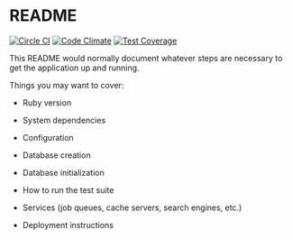 # README

[![Circle CI](https://circleci.com/gh/trayo/scavenger_hunter.svg?style=svg)](https://circleci.com/gh/trayo/scavenger_hunter)
[![Code Climate](https://codeclimate.com/github/trayo/scavenger_hunter/badges/gpa.svg)](https://codeclimate.com/github/trayo/scavenger_hunter)
[![Test Coverage](https://codeclimate.com/github/trayo/scavenger_hunter/badges/coverage.svg)](https://codeclimate.com/github/trayo/scavenger_hunter)

This README would normally document whatever steps are necessary to get the
application up and running.

Things you may want to cover:

* Ruby version

* System dependencies

* Configuration

* Database creation

* Database initialization

* How to run the test suite

* Services (job queues, cache servers, search engines, etc.)

* Deployment instructions
